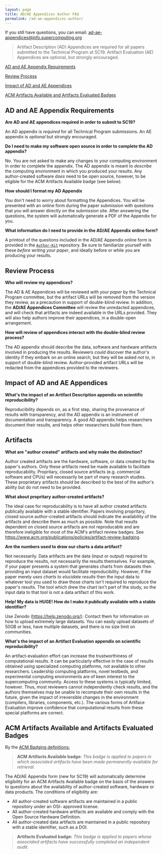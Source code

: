 ```yaml
---
layout: page
title: AD/AE Appendices Author FAQ
permalink: /ad-ae-appendices-author/
---
```


If you still have questions, you can email: ad-ae-appendices@info.supercomputing.org

> Artifact Description (AD) Appendices are required for all papers submitted to the Technical Program at SC19.
Artifact Evaluation (AE) Appendices are optional, but strongly encouraged.

[AD and AE Appendix Requirements](#requirements)

[Review Process](#review)

[Impact of AD and AE Appendices](#impact)

[ACM Artifacts Available and Artifacts Evaluated Badges](#badges)

## <a name="requirements"></a>AD and AE Appendix Requirements 

**Are AD and AE appendices required in order to submit to SC19?**

An AD appendix is _required_ for all Technical Program submissions.
An AE appendix is _optional_ but strongly encouraged.

**Do I need to make my software open source in order to complete the AD appendix?**

No. You are not asked to make any changes to your computing environment in order to complete the appendix. 
The AD appendix is meant to _describe_ the computing environment in which you produced your results.
Any author-created software _does_ need to be open source, however, to be eligible for the ACM Artifacts Available badge (see below).

**How should I format my AD Appendix**

You don't need to worry about formatting the Appendices. You will be presented with an online form during the paper submission with questions that you will answer directly on the submission site. After answering the questions, the system will automatically generate a PDF of the Appendix for you.

**What information do I need to provide in the AD/AE Appendix online form?**

A printout of the questions included in the AD/AE Appendix online form is provided in the [`Author-Kit`](https://github.com/SC-Tech-Program/Author-Kit) repository. Be sure to familiarize yourself with these _before writing your paper_, and ideally before or while you are producing your results.

## <a name="review"></a>Review Process 

**Who will review my appendices?**

The AD & AE Appendices will be reviewed _with your paper_ by the Technical Program committee, but the artifact URLs will be removed from the version they review, as a precaution in support of double-blind review.
In addition, the **AD/AE Appendices Committee** will review the unredacted appendices, and will check that artifacts are indeed available in the URLs provided. They will also help authors improve their appendices, in a double-open arrangement.

**How will review of appendices interact with the double-blind review process?**

The AD appendix should describe the data, software and hardware artifacts involved in producing the results.
Reviewers _could_ discover the author's identity if they embark on an online search, but they will be asked _not to_, in support of double-blind review. Author-provided artifact URLs will be redacted from the appendices provided to the reviewers.

## <a name="impact"></a>Impact of AD and AE Appendices 

**What's the impact of an Artifact Description appendix on scientific reproducibility?**

Reproducibility depends on, as a first step, sharing the provenance of results with transparency, and the AD appendix is an instrument of documentation and transparency. A good AD appendix helps researchers document their results, and helps other researchers build from them.

## <a name="data"></a>Artifacts

**What are "author created" artifacts and why make the distinction?**

Author created artifacts are the hardware, software, or data created by the paper's authors.  Only these artifacts need be made available to facilitate reproducability.  Propritary, closed source artifacts (e.g. commercial software and CPUs) will necessarily be part of many research studies.  These proprietary artifacts should be described to the best of the author's ability but do not need to be provided.

**What about propritary author-created artifacts?**

The ideal case for reproducability is to have all author created artifacts publically available with a stable identifier.  Papers involving propritary, closed source author-created artifacts should indicate the availability of the artifacts and describe them as much as possible.  Note that results dependent on closed source artifacts are not reproducable and are therefore ineligible for most of the ACM's artifact review badges.  See https://www.acm.org/publications/policies/artifact-review-badging.

**Are the numbers used to draw our charts a data artifact?**

Not necessarily.  Data artifacts are the data (input or output) required to reproduce the results, not necessarily the results themselves.  For example, if your paper presents a system that generates charts from datasets then providing an input dataset would facilitate reproducibility.  However, if the paper merely *uses charts to elucidate results* then the input data to whatever tool you used to draw those charts isn't required to reproduce the paper's results.  The tool which drew the chart isn't part of the study, so the input data to that tool is not a data artifact of this work.  

**Help! My data is HUGE! How do I make it publically available with a stable identifier?**

Use Zenodo (https://help.zenodo.org/).  Contact them for information on how to upload extremely large datasets.  You can easily upload datasets of 50GB or less, have multiple datasets, and there is no size limit on communities.


**What's the impact of an Artifact Evaluation appendix on scientific reproducibility?**

An artifact-evaluation effort can increase the trustworthiness of computational results.
It can be particularly effective in the case of results obtained using specialized computing platforms, not available to other researchers. Leadership computing platforms, novel testbeds, and experimental computing environments are of keen interest to the supercomputing community.
Access to these systems is typically limited, however. Thus, most reviewers cannot independently check results, and the authors themselves may be unable to recompute their own results in the future, given the impact of irreversible changes in the environment (compilers, libraries, components, etc.).
The various forms of Artiface Evaluation improve confidence that computational results from these special platforms are correct.

## <a name="badges"></a>ACM Artifacts Available and Artifacts Evaluated Badges 
 
By the [ACM Badging definitions:](https://www.acm.org/publications/policies/artifact-review-badging)

> **ACM Artifacts Available badge:** _This badge is applied to papers in which associated artifacts have been made permanently available for retrieval._

The AD/AE Appendix form (new for SC19) will automatically determine eligibility for an ACM Artifacts Available badge on the basis of the answers to questions about the availability of author-created software, hardware or data products. The conditions of eligibility are:
* All author-created software artifacts are maintained in a public repository under an OSI- approved license.
* All author-created hardware artifacts are available and comply with the Open Source Hardware Definition.
* All author-created data artifacts are maintained in a public repository with a stable identifier, such as a DOI.

> **Artifacts Evaluated badge:** _This badge is applied to papers whose associated artifacts have successfully completed an independent audit._
